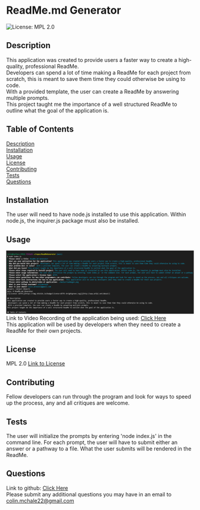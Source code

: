 # ReadMe.md Generator
![License: MPL 2.0](https://img.shields.io/badge/License-MPL_2.0-brightgreen.svg)

## Description  
This application was created to provide users a faster way to create a high-quality, professional ReadMe.  
 Developers can spend a lot of time making a ReadMe for each project from scratch, this is meant to save them time they could otherwise be using to code.  
With a provided template, the user can create a ReadMe by answering multiple prompts.  
This project taught me the importance of a well structured ReadMe to outline what the goal of the application is.

## Table of Contents  
[Description](#description)   
[Installation](#installation)  
[Usage](#usage)  
[License](#license)  
[Contributing](#contributing)  
[Tests](#tests)  
[Questions](#questions)  

## Installation  
The user will need to have node.js installed to use this application. Within node.js, the inquirer.js package must also be installed.

## Usage  
![Screenshot of App](./media/readmegen2.png)  
Link to Video Recording of the application being used: [Click Here](https://drive.google.com/file/d/1S7pzfdcAjtAEgNLk_M25y6kzCLePC7aP/view)  
This application will be used by developers when they need to create a ReadMe for their own projects.

## License 
MPL 2.0
[Link to License](https://www.mozilla.org/en-US/MPL/2.0/)

## Contributing  
Fellow developers can run through the program and look for ways to speed up the process, any and all critiques are welcome.

## Tests  
 The user will initialize the prompts by entering 'node index.js' in the command line. For each prompt, the user will have to submit either an answer or a pathway to a file. What the user submits will be rendered in the ReadMe.

## Questions
Link to github: [Click Here](https://github.com/colinmchale)  
Please submit any additional questions you may have in an email to colin.mchale22@gmail.com
